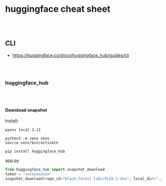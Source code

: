 # huggingface cheat sheet




<br><br>

## CLI
- https://huggingface.co/docs/huggingface_hub/guides/cli

<br><br>

### huggingface_hub

<br><br>

#### Download snapshot

Install:
```shell
pyenv local 3.11

python3 -m venv venv
source venv/bin/activate

pip install huggingface_hub
```

app.py
```python
from huggingface_hub import snapshot_download
token = "xxxxxxxxxxx"
snapshot_download(repo_id="black-forest-labs/FLUX.1-dev", local_dir="./downloaded", cache_dir="./cache", local_dir_use_symlinks=False, token=token)
```

